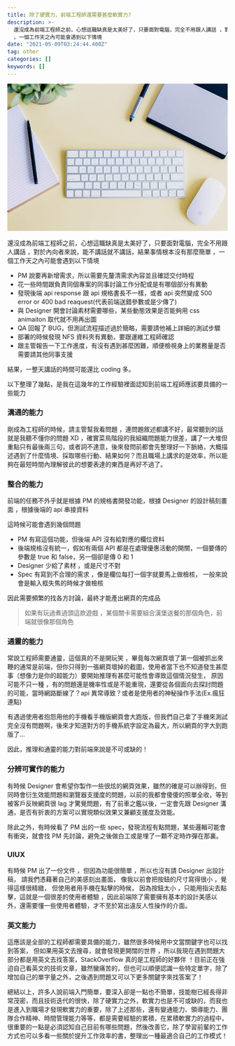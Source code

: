 ```yaml
---
title: 除了硬實力，前端工程師還需要甚麼軟實力?
description: >-
  還沒成為前端工程師之前，心想這職缺真是太美好了，只要面對電腦，完全不用跟人講話 ，對於內向者來說，能不講話就不講話，結果事情根本沒有那麼簡單
  ，一個工作天之內可能會遇到以下情境
date: "2021-05-09T03:24:44.400Z"
tag: other
categories: []
keywords: []
---
```


![](/img/1__m6x5hqremnED2hJ3WM0CDQ.jpeg)

還沒成為前端工程師之前，心想這職缺真是太美好了，只要面對電腦，完全不用跟人講話 ，對於內向者來說，能不講話就不講話，結果事情根本沒有那麼簡單 ，一個工作天之內可能會遇到以下情境

- PM 說要再新增需求，所以需要先釐清需求內容並且確認交付時程
- 花一些時間跟負責同個專案的同事討論工作分配或是有哪個部分有異動
- 發現後端 api response 跟 api 規格書長不一樣，或者 api 突然變成 500 error or 400 bad reaquest(代表前端送錯參數或是少傳了)
- 與 Designer 開會討論素材需要哪些，某些動態效果是否能夠用 css animaiton 取代就不用再出圖
- QA 回報了 BUG，但測試流程描述過於簡略，需要請他補上詳細的測試步驟
- 部署的時候發現 NFS 資料夾有異動，要跟運維工程師確認
- 跟主管報告一下工作進度，有沒有遇到甚麼困難，順便檢視身上的業務量是否需要請其他同事支援

結果，一整天講話的時間可能還比 coding 多。

以下整理了幾點，是我在這幾年的工作經驗裡面認知到前端工程師應該要具備的一些能力

### 溝通的能力

剛成為工程師的時候，請主管幫我看問題 ，連問題敘述都講不好，最常聽到的話就是我聽不懂你的問題 XD ，確實菜鳥階段的我組織問題能力很差，講了一大堆但重點只有最後兩三句，或者詞不達意，後來發問前都會先整理好一下脈絡，大概描述遇到了什麼情境、採取哪些行動、結果如何？而且職場上講求的是效率，所以能夠在最短時間內理解彼此的想要表達的東西是再好不過了。

### 整合的能力

前端的任務不外乎就是根據 PM 的規格書開發功能，根據 Designer 的設計稿刻畫面 ，根據後端的 api 串接資料

這時候可能會遇到幾個問題

- PM 有寫這個功能，但後端 API 沒有給對應的欄位資料
- 後端規格沒有統一，假如有兩個 API 都是在處理優惠活動的開關，一個要傳的參數是 true 和 false，另一個卻是傳 0 和 1
- Designer 少給了素材 ，或是尺寸不對
- Spec 有寫到不合理的需求 ，像是欄位每打一個字就要馬上做檢核， 一般來說會是輸入框失焦的時候才做檢核

因此需要頻繁的找各方討論，最終才能產出網頁的完成品

> 如果有玩過煮過頭這款遊戲 ，某個關卡需要組合漢堡送餐的那個角色，前端就很像那個角色

### 通靈的能力

常說工程師需要通靈，這個真的不是開玩笑 ，畢竟每次網頁壞了第一個被抓出來鞭的通常是前端，但你只得到一張網頁壞掉的截圖，使用者當下也不知道發生甚麼事（想像力是你的超能力）要開始推理有甚麼可能性會導致這個情況發生， 原因可能不只一種 ，有的問題還是機率性或是不能重現，還要從各個面向去探討問題的可能，當時網路斷線了？api 異常導致？或者是使用者的神秘操作手法(Ex.瘋狂連點)

有遇過使用者抱怨用他的手機看手機版網頁會大跑版，但我們自己拿了手機來測試完全沒有問題啊，後來才知道對方的手機系統字設定為最大，所以網頁的字大到跑版了…

因此，推理和通靈的能力對前端來說是不可或缺的！

### 分辨可實作的能力

有時候 Designer 會希望你製作一些很炫的網頁效果，雖然的確是可以辦得到，但同時會衍生效能問題和瀏覽器支援度的問題，以前的我都會傻傻的照單全收，等到被客戶反映網頁很 lag 才驚覺問題，有了前車之鑑以後，一定會先跟 Designer 溝通，是否有折衷的方案可以實現類似效果又兼顧支援度及效能。

除此之外，有時候看了 PM 出的一些 spec，發現流程有點問題，某些邏輯可能會有衝突，就會找 PM 先討論，避免之後做白工或是埋了一顆不定時炸彈在那裏。

### UIUX

有時候 PM 出了一份文件 ，但因為功能很簡單 ，所以也沒有請 Designer 出設計稿， 請我們憑藉著自己的美感刻出畫面， 像我以前會把按鈕的尺寸寫得很小 ，覺得這樣很精緻， 但使用者用手機在點擊的時候， 因為按鈕太小 ，只能用指尖去點擊，這就是一個很差的使用者體驗 ，因此前端除了需要擁有基本的設計美感以外，還需要懂一些使用者體驗，才不至於寫出違反人性操作的介面。

### 英文能力

這應該是全部的工程師都需要具備的能力，雖然很多時候用中文當關鍵字也可以找到答案， 但如果用英文去搜尋，就會發現更開闊的世界 ，所以我現在遇到問題大部分都是用英文去找答案，StackOverflow 真的是工程師的好夥伴 ！目前正在強迫自己看英文的技術文章，雖然蠻痛苦的，但也可以順便認識一些特定單字，除了增加自己的單字量之外，之後遇到問題又可以下更多關鍵字來找答案了！

總結以上，許多人說前端入門簡單，要深入卻是一點也不簡單，技能樹已經長得非常茂密，而且技術迭代的很快，除了硬實力之外，軟實力也是不可或缺的，而我也是進入到職場才發現軟實力的重要，除了上述那些，還有變通能力、領導能力、團隊合作精神、時間管理能力等等，都是需要經驗的累積，在累積軟實力的過程中，很重要的一點是必須認知自己目前有哪些問題，然後改善它，除了學習前輩的工作方式也可以多看一些關於提升工作效率的書，整理出一種最適合自己的工作模式！
